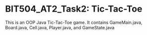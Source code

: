 # BIT504_AT2_Task2: Tic-Tac-Toe

This is an OOP Java Tic-Tac-Toe game. It contains GameMain.java, Board.java, Cell.java, Player.java, and GameState.java
